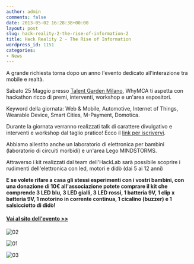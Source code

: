 ```yaml
---
author: admin
comments: false
date: 2013-05-02 16:28:38+00:00
layout: post
slug: hack-reality-2-the-rise-of-information-2
title: Hack Reality 2 - The Rise of Information
wordpress_id: 1151
categories:
- News
---
```


A grande richiesta torna dopo un anno l'evento dedicato all'interazione tra mobile e realtà.




Sabato 25 Maggio presso [Talent Garden Milano](http://milano.talentgarden.it/), WhyMCA ti aspetta con hackathon ricco di premi, interventi, workshop e un'area espositori.




Keyword della giornata: Web & Mobile, Automotive, Internet of Things, Wearable Device, Smart Cities, M-Payment, Domotica.




Durante la giornata verranno realizzati talk di carattere divulgativo e interventi e workshop dal taglio pratico! Ecco il [link per iscrivervi](http://whymca.eventbrite.com/).




Abbiamo allestito anche un laboratorio di elettronica per bambini (laboratorio di circuiti morbidi) e un'area Lego MINDSTORMS.




Attraverso i kit realizzati dal team dell'HackLab sarà possibile scoprire i rudimenti dell'elettronica con led, motori e didò (dai 5 ai 12 anni)


**E se volete rifare a casa gli stessi esperimenti con i vostri bambini, con una donazione di 10€ all'associazione potete comprare il kit che comprende 3 LED blu, 3 LED gialli, 3 LED rossi, 1 batteria 9V, 1 clip x batteria 9V, 1 motorino in corrente continua, 1 cicalino (buzzer) e 1 salsicciotto di didò!**


#### [Vai al sito dell'evento >>](http://www.whymca.org/evento/hack-reality-2-rise-information)


![02](http://coderdojomilano.it/wp-content/uploads/2013/05/02.jpeg)

![01](http://coderdojomilano.it/wp-content/uploads/2013/05/01.jpeg)

![03](http://coderdojomilano.it/wp-content/uploads/2013/05/03.jpeg)






